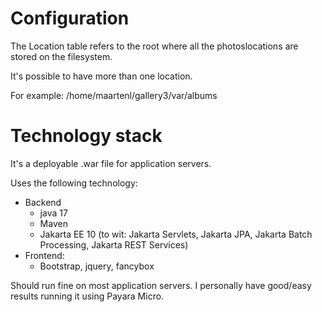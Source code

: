 
# Configuration

The Location table refers to the root where all the photoslocations are stored on the filesystem.

It's possible to have more than one location.

For example: /home/maartenl/gallery3/var/albums

# Technology stack

It's a deployable .war file for application servers.

Uses the following technology:
- Backend
    - java 17
    - Maven
    - Jakarta EE 10 (to wit: Jakarta Servlets, Jakarta JPA, Jakarta Batch Processing, Jakarta REST Services)
- Frontend:
    - Bootstrap, jquery, fancybox

Should run fine on most application servers. I personally have good/easy results running it using Payara Micro.


